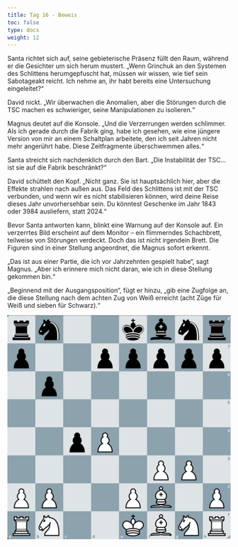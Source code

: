 ```yaml
---
title: Tag 16 - Beweis
toc: false
type: docs
weight: 12
---
```


Santa richtet sich auf, seine gebieterische Präsenz füllt den Raum, während er die Gesichter um sich herum mustert. „Wenn Grinchuk an den Systemen des Schlittens herumgepfuscht hat, müssen wir wissen, wie tief sein Sabotageakt reicht. Ich nehme an, ihr habt bereits eine Untersuchung eingeleitet?“

David nickt. „Wir überwachen die Anomalien, aber die Störungen durch die TSC machen es schwieriger, seine Manipulationen zu isolieren.“

Magnus deutet auf die Konsole. „Und die Verzerrungen werden schlimmer. Als ich gerade durch die Fabrik ging, habe ich gesehen, wie eine jüngere Version von mir an einem Schaltplan arbeitete, den ich seit Jahren nicht mehr angerührt habe. Diese Zeitfragmente überschwemmen alles.“

Santa streicht sich nachdenklich durch den Bart. „Die Instabilität der TSC... ist sie auf die Fabrik beschränkt?“

David schüttelt den Kopf. „Nicht ganz. Sie ist hauptsächlich hier, aber die Effekte strahlen nach außen aus. Das Feld des Schlittens ist mit der TSC verbunden, und wenn wir es nicht stabilisieren können, wird deine Reise dieses Jahr unvorhersehbar sein. Du könntest Geschenke im Jahr 1843 oder 3984 ausliefern, statt 2024.“

Bevor Santa antworten kann, blinkt eine Warnung auf der Konsole auf. Ein verzerrtes Bild erscheint auf dem Monitor – ein flimmerndes Schachbrett, teilweise von Störungen verdeckt. Doch das ist nicht irgendein Brett. Die Figuren sind in einer Stellung angeordnet, die Magnus sofort erkennt.

„Das ist aus einer Partie, die ich vor Jahrzehnten gespielt habe“, sagt Magnus. „Aber ich erinnere mich nicht daran, wie ich in diese Stellung gekommen bin.“

„Beginnend mit der Ausgangsposition“, fügt er hinzu, „gib eine Zugfolge an, die diese Stellung nach dem achten Zug von Weiß erreicht (acht Züge für Weiß und sieben für Schwarz).“

![Stellung Tag 16](/2024/day16.jpg "rn2kbnr/p2ppppp/1p6/8/2pP4/5PP1/PP2PB1P/RN2KBNR w KQkq - 0 1")

